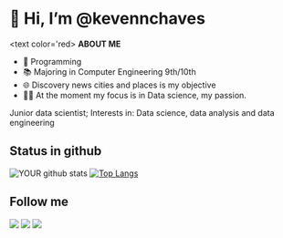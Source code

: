 # 👋 Hi, I’m @kevennchaves 

<text color='red> <b> ABOUT ME </b> </text>

- 💞️ Programming
- 📚 Majoring in Computer Engineering 9th/10th
- 🌐 Discovery news cities and places is my objective
- 💪🏽 At the moment my focus is in Data science, my passion.

Junior data scientist;
Interests in: Data science, data analysis and data engineering

## Status in github
![YOUR github stats](https://github-readme-stats.vercel.app/api?username=kevennchaves&show_icons=true&theme=merko)
[![Top Langs](https://github-readme-stats.vercel.app/api/top-langs/?username=kevennchaves&layout=compact&theme=merko)](https://github.com/anuraghazra/github-readme-stats)

## Follow me

[<img src="https://img.shields.io/badge/linkedin-%230077B5.svg?&style=for-the-badge&logo=linkedin&logoColor=white" />](https://www.linkedin.com/in/khmc/)
[<img src = "https://img.shields.io/badge/instagram-%23E4405F.svg?&style=for-the-badge&logo=instagram&logoColor=white">](https://www.instagram.com/kevennchaves/)
[<img src = "https://img.shields.io/badge/facebook-%231877F2.svg?&style=for-the-badge&logo=facebook&logoColor=white">](https://www.facebook.com/keven.chaves)
